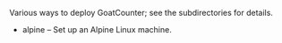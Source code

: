 Various ways to deploy GoatCounter; see the subdirectories for details.

- alpine – Set up an Alpine Linux machine.
